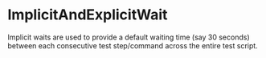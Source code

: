# ImplicitAndExplicitWait
Implicit waits are used to provide a default waiting time (say 30 seconds) between each consecutive test step/command across the entire test script.
